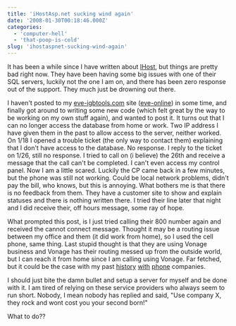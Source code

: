```yaml
---
title: 'iHostAsp.net sucking wind again'
date: '2008-01-30T00:18:46.000Z'
categories:
  - 'computer-hell'
  - 'that-poop-is-cold'
slug: 'ihostaspnet-sucking-wind-again'
---
```


It has been a while since I have written about [IHost](http://www.ihostasp.net), but things are pretty bad right now. They have been having some big issues with one of their SQL servers, luckily not the one I am on, and there has been zero response out of the support. They much just be drowning out there.

I haven't posted to my [eve-igbtools.com](http://eve-igbtools.com) site ([eve-online](https://secure.eve-online.com/ft/?aid=102929)) in some time, and finally got around to writing some new code (which felt great by the way to be working on my own stuff again), and wanted to post it. It turns out that I can no longer access the database from home or work. Two IP address I have given them in the past to allow access to the server, neither worked. On 1/18 I opened a trouble ticket (the only way to contact them) explaining that I don't have access to the database. No response. I reply to the ticket on 1/26, still no response. I tried to call on (i believe) the 26th and receive a message that the call can't be completed. I can't even access my control panel. Now I am a little scared. Luckily the CP came back in a few minutes, but the phone was still not working. Could be local network problems, didn't pay the bill, who knows, but this is annoying. What bothers me is that there is no feedback from them. They have a customer site to show and explain statuses and there is nothing written there. I tried their line later that night and I did receive their, off hours message, some ray of hope.

What prompted this post, is I just tried calling their 800 number again and received the cannot connect message. Thought it may be a routing issue between my office and them (it did work from home), so I used the cell phone, same thing. Last stupid thought is that they are using Vonage business and Vonage has their routing messed up from the outside world, but I can reach it from home since I am calling using Vonage. Far fetched, but it could be the case with my past [history](http://brettski111.wordpress.com/2007/10/08/comcast-is-at-it-again/) [with](http://brettski111.wordpress.com/2007/11/03/comcast-phone-number-porting-update/) [phone](http://brettski111.wordpress.com/2007/11/19/comcast-porting-issue-may-be-over/) companies.

I should just bite the damn bullet and setup a server for myself and be done with it. I am tired of relying on these service providers who always seem to run short. Nobody, I mean nobody has replied and said, "Use company X, they rock and wont cost you your second born!"

What to do??
